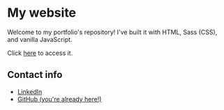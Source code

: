# My website

Welcome to my portfolio's repository! I've built it with HTML, Sass (CSS), and vanilla JavaScript.

Click [here](https://daniel-web-developer.github.io/) to access it.


## Contact info

- [LinkedIn](https://www.linkedin.com/in/daniel-web-developer/)
- [GitHub (you're already here!)](https://github.com/daniel-web-developer/)

